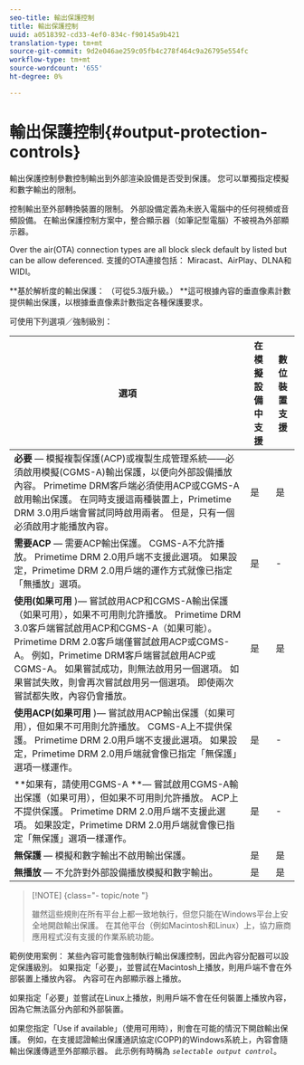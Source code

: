 ```yaml
---
seo-title: 輸出保護控制
title: 輸出保護控制
uuid: a0518392-cd33-4ef0-834c-f90145a9b421
translation-type: tm+mt
source-git-commit: 9d2e046ae259c05fb4c278f464c9a26795e554fc
workflow-type: tm+mt
source-wordcount: '655'
ht-degree: 0%

---
```



# 輸出保護控制{#output-protection-controls}

輸出保護控制參數控制輸出到外部渲染設備是否受到保護。 您可以單獨指定模擬和數字輸出的限制。

控制輸出至外部轉換裝置的限制。 外部設備定義為未嵌入電腦中的任何視頻或音頻設備。 在輸出保護控制方案中，整合顯示器（如筆記型電腦）不被視為外部顯示器。

Over the air(OTA) connection types are all block sleck default by listed but can be allow deferenced. 支援的OTA連接包括： Miracast、AirPlay、DLNA和WIDI。

**基於解析度的輸出保護： （可從5.3版升級。） **這可根據內容的垂直像素計數提供輸出保護，以根據垂直像素計數指定各種保護要求。

可使用下列選項／強制級別：

| 選項 | 在模擬設備中支援 | 數位裝置支援 |
|---|---|---|
| **必要** — 模擬複製保護(ACP)或複製生成管理系統——必須啟用模擬(CGMS-A)輸出保護，以便向外部設備播放內容。 Primetime DRM客戶端必須使用ACP或CGMS-A啟用輸出保護。 在同時支援這兩種裝置上，Primetime DRM 3.0用戶端會嘗試同時啟用兩者。 但是，只有一個必須啟用才能播放內容。 | 是 | 是 |
| **需要ACP** — 需要ACP輸出保護。 CGMS-A不允許播放。 Primetime DRM 2.0用戶端不支援此選項。 如果設定，Primetime DRM 2.0用戶端的運作方式就像已指定「無播放」選項。 | 是 | - |
| **使用(如果可用** )— 嘗試啟用ACP和CGMS-A輸出保護（如果可用），如果不可用則允許播放。 Primetime DRM 3.0客戶端嘗試啟用ACP和CGMS-A（如果可能）。 Primetime DRM 2.0客戶端僅嘗試啟用ACP或CGMS-A。 例如，Primetime DRM客戶端嘗試啟用ACP或CGMS-A。 如果嘗試成功，則無法啟用另一個選項。 如果嘗試失敗，則會再次嘗試啟用另一個選項。 即使兩次嘗試都失敗，內容仍會播放。 | 是 | 是 |
| **使用ACP(如果可用** )— 嘗試啟用ACP輸出保護（如果可用），但如果不可用則允許播放。 CGMS-A上不提供保護。 Primetime DRM 2.0用戶端不支援此選項。 如果設定，Primetime DRM 2.0用戶端就會像已指定「無保護」選項一樣運作。 | 是 | - |
| **如果有，請使用CGMS-A **— 嘗試啟用CGMS-A輸出保護（如果可用），但如果不可用則允許播放。 ACP上不提供保護。 Primetime DRM 2.0用戶端不支援此選項。 如果設定，Primetime DRM 2.0用戶端就會像已指定「無保護」選項一樣運作。 | 是 | - |
| **無保護** — 模擬和數字輸出不啟用輸出保護。 | 是 | 是 |
| **無播放** — 不允許對外部設備播放模擬和數字輸出。 | 是 | 是 |

>[!NOTE] {class=&quot;- topic/note &quot;}
>
>雖然這些規則在所有平台上都一致地執行，但您只能在Windows平台上安全地開啟輸出保護。 在其他平台（例如Macintosh和Linux）上，協力廠商應用程式沒有支援的作業系統功能。

範例使用案例： 某些內容可能會強制執行輸出保護控制，因此內容分配器可以設定保護級別。 如果指定「必要」，並嘗試在Macintosh上播放，則用戶端不會在外部裝置上播放內容。 內容可在內部顯示器上播放。

如果指定「必要」並嘗試在Linux上播放，則用戶端不會在任何裝置上播放內容，因為它無法區分內部和外部裝置。

如果您指定「Use if available」（使用可用時），則會在可能的情況下開啟輸出保護。 例如，在支援認證輸出保護通訊協定(COPP)的Windows系統上，內容會隨輸出保護傳遞至外部顯示器。 此示例有時稱為 *`selectable output control`*。
